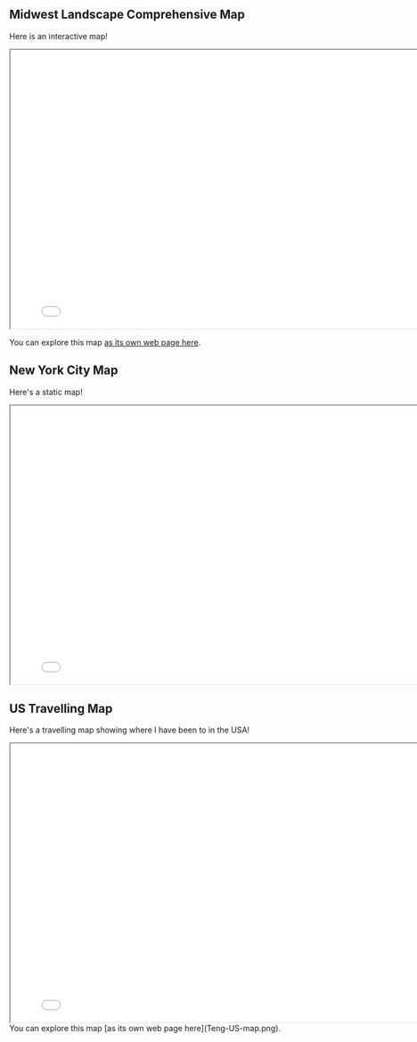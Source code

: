 ## Midwest Landscape Comprehensive Map

Here is an interactive map!

<iframe src="Online-map.html" height="500" width="800"></iframe>

You can explore this map [as its own web page here](Online-map.html).

## New York City Map

Here's a static map!

<iframe src="my_static_map.png" height="500" width="800"></iframe>


## US Travelling Map

Here's a travelling map showing where I have been to in the USA!

<iframe src="Teng-US-map.png" height="500" width="800"></iframe>
You can explore this map [as its own web page here](Teng-US-map.png).